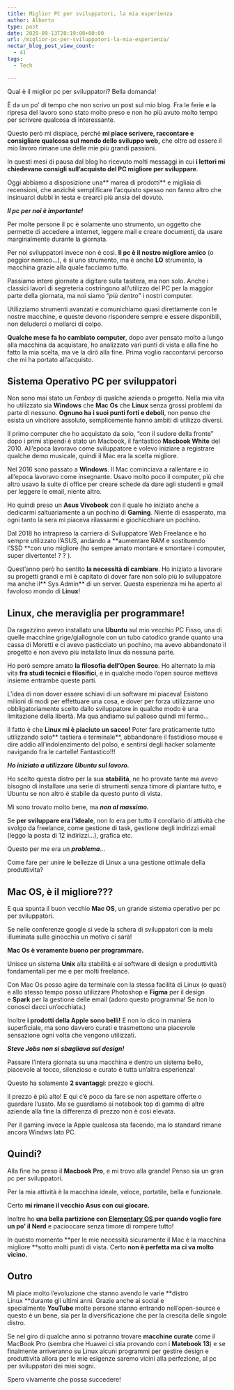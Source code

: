 ```yaml
---
title: Miglior PC per sviluppatori, la mia esperienza
author: Alberto
type: post
date: 2020-09-13T20:19:00+00:00
url: /miglior-pc-per-sviluppatori-la-mia-esperienza/
nectar_blog_post_view_count:
  - 41
tags:
  - Tech

---
```

Qual è il miglior pc per sviluppatori? Bella domanda!

È da un po’ di tempo che non scrivo un post sul mio blog. Fra le ferie e la ripresa del lavoro sono stato molto preso e non ho più avuto molto tempo per scrivere qualcosa di interessante.

Questo però mi dispiace, perché&nbsp;**mi piace scrivere, raccontare e consigliare qualcosa sul mondo dello sviluppo web,**&nbsp;che oltre ad essere il mio lavoro rimane una delle mie più grandi passioni.

In questi mesi di pausa dal blog ho ricevuto molti messaggi in cui&nbsp;**i lettori mi chiedevano consigli sull’acquisto del PC migliore per sviluppare**.

Oggi abbiamo a disposizione una**&nbsp;marea di prodotti**&nbsp;e migliaia di recensioni, che anziché semplificare l’acquisto spesso non fanno altro che insinuarci dubbi in testa e crearci più ansia del dovuto.

**_Il pc per noi è importante!_**

Per molte persone il pc è solamente uno strumento, un oggetto che permette di accedere a internet, leggere mail e creare documenti, da usare marginalmente durante la giornata.

Per noi sviluppatori invece non è così.&nbsp;**Il pc è il nostro migliore amico**&nbsp;(o peggior nemico…), è sì uno strumento, ma è anche&nbsp;**LO**&nbsp;strumento, la macchina grazie alla quale facciamo tutto.

Passiamo intere giornate a digitare sulla tasitera, ma non solo. Anche i classici lavori di segreteria costringono all’utilizzo del PC per la maggior parte della giornata, ma noi siamo “_più dentro_” i nostri computer.

Utilizziamo strumenti avanzati e comunichiamo quasi direttamente con le nostre macchine, e queste devono rispondere sempre e essere disponibili, non deluderci o mollarci di colpo.

**Qualche mese fa ho cambiato computer**, dopo aver pensato molto a lungo alla macchina da acquistare, ho analizzato vari punti di vista e alla fine ho fatto la mia scelta, ma ve la dirò alla fine. Prima voglio raccontarvi percorso che mi ha portato all’acquisto.

## Sistema Operativo PC per sviluppatori

Non sono mai stato un&nbsp;_Fanboy_&nbsp;di qualche azienda o progetto. Nella mia vita ho utilizzato sia&nbsp;**Windows**&nbsp;che&nbsp;**Mac Os**&nbsp;che&nbsp;**Linux**&nbsp;senza grossi problemi da parte di nessuno.&nbsp;**Ognuno ha i suoi punti forti e deboli**, non penso che esista un vincitore assoluto, semplicemente hanno ambiti di utilizzo diversi.

Il primo computer che ho acquistato da solo, “con il sudore della fronte” dopo i primi stipendi è stato un Macbook, il fantastico&nbsp;**Macbook White**&nbsp;del 2010. All’epoca lavoravo come sviluppatore e volevo iniziare a registrare qualche demo musicale, quindi il Mac era la scelta migliore.

Nel 2016 sono passato a&nbsp;**Windows**. Il Mac cominciava a rallentare e io all’epoca lavoravo come insegnante. Usavo molto poco il computer, più che altro usavo la suite di office per creare schede da dare agli studenti e gmail per leggere le email, niente altro.

Ho quindi preso un&nbsp;**Asus Vivobook**&nbsp;con il quale ho iniziato anche a dedicarmi saltuariamente a un pochino di&nbsp;**Gaming**. Niente di esasperato, ma ogni tanto la sera mi piaceva rilassarmi e giochicchiare un pochino.

Dal 2018 ho intrapreso la carriera di Sviluppatore Web Freelance e ho sempre utilizzato l’ASUS, andando a&nbsp;**aumentare RAM e sostituendo l’SSD&nbsp;**con uno migliore (ho sempre amato montare e smontare i computer, super divertente! ? ? ).

Quest’anno però ho sentito&nbsp;**la necessità di cambiare**. Ho iniziato a lavorare su progetti grandi e mi è capitato di dover fare non solo più lo sviluppatore ma anche il**&nbsp;Sys Admin**&nbsp;di un server. Questa esperienza mi ha aperto al favoloso mondo di&nbsp;**Linux**!

## Linux, che meraviglia per programmare!

Da ragazzino avevo installato una&nbsp;**Ubuntu**&nbsp;sul mio vecchio PC Fisso, una di quelle macchine grige/giallognole con un tubo catodico grande quanto una cassa di Moretti e ci avevo pasticciato un pochino, ma avevo abbandonato il progetto e non avevo più installato linux da nessuna parte.

Ho però sempre amato&nbsp;**la filosofia dell’Open Source**. Ho alternato la mia vita&nbsp;**fra studi tecnici e filosifici**, e in qualche modo l’open source metteva insieme entrambe queste parti.

L’idea di non dover essere schiavi di un software mi piaceva! Esistono milioni di modi per effettuare una cosa, e dover per forza utilizzarne uno obbligatoriamente scelto dallo sviluppatore in qualche modo è una limitazione della libertà. Ma qua andiamo sul palloso quindi mi fermo…

Il fatto è che&nbsp;**Linux mi è piaciuto un sacco!**&nbsp;Poter fare praticamente tutto utilizzando solo**&nbsp;tastiera e terminale**, abbandonare il fastidioso mouse e dire addio all’indolenzimento del polso, e sentirsi degli hacker solamente navigando fra le cartelle! Fantastico!!!

**_Ho iniziato a utilizzare Ubuntu sul lavoro._**

Ho scelto questa distro per la sua&nbsp;**stabilità**, ne ho provate tante ma avevo bisogno di installare una serie di strumenti senza timore di piantare tutto, e Ubuntu se non altro è stabile da questo punto di vista.

Mi sono trovato molto bene, ma&nbsp;**_non al massimo._**

Se&nbsp;**per sviluppare era l’ideale**, non lo era per tutto il corollario di attività che svolgo da freelance, come gestione di task, gestione degli indirizzi email (leggo la posta di 12 indirizzi…), grafica etc.

Questo per me era un&nbsp;_**problema**_…

Come fare per unire le bellezze di Linux a una gestione ottimale della produttivita?

## Mac OS, è il migliore???

E qua spunta il buon vecchio&nbsp;**Mac OS**, un grande sistema operativo per pc per sviluppatori.

Se nelle conferenze google si vede la schera di sviluppatori con la mela illuminata sulle ginocchia un motivo ci sarà!

**Mac Os è veramente buono per programmare.**

Unisce un sistema&nbsp;**Unix**&nbsp;alla stabilità e ai software di design e produttività fondamentali per me e per molti freelance.

Con Mac Os posso agire da terminale con la stessa facilità di Linux (o quasi) e allo stesso tempo posso utilizzare Photoshop e&nbsp;**Figma**&nbsp;per il design e&nbsp;**Spark**&nbsp;per la gestione delle email (adoro questo programma! Se non lo conosci dacci un’occhiata.)

Inoltre&nbsp;**i prodotti della Apple sono belli!**&nbsp;E non lo dico in maniera superficiale, ma sono davvero curati e trasmettono una piacevole sensazione ogni volta che vengono utilizzati.

**_Steve Jobs non si sbagliava sul design!_**

Passare l’intera giornata su una macchina e dentro un sistema bello, piacevole al tocco, silenzioso e curato è tutta un’altra esperienza!

Questo ha solamente&nbsp;**2 svantaggi**: prezzo e giochi.

Il prezzo è più alto! E qui c’è poco da fare se non aspettare offerte o guardare l’usato. Ma se guardiamo ai notebook top di gamma di altre aziende alla fine la differenza di prezzo non è così elevata.

Per il gaming invece la Apple qualcosa sta facendo, ma lo standard rimane ancora Windws lato PC.

## Quindi?

Alla fine ho preso il&nbsp;**Macbook Pro**, e mi trovo alla grande! Penso sia un gran pc per sviluppatori.

Per la mia attività è la macchina ideale, veloce, portatile, bella e funzionale.

Certo&nbsp;**mi rimane il vecchio Asus con cui giocare.**

Inoltre ho&nbsp;**una bella partizione con&nbsp;<a href="https://elementary.io/it/" target="_blank" rel="noreferrer noopener">Elementary OS&nbsp;</a>per quando voglio fare un po’ il Nerd**&nbsp;e pacioccare senza timore di rompere tutto!

In questo momento&nbsp;**per le mie necessità sicuramente il Mac è la macchina migliore&nbsp;**sotto molti punti di vista. Certo&nbsp;**non è perfetta ma ci va molto vicino.**

## Outro

Mi piace molto l’evoluzione che stanno avendo le varie&nbsp;**distro Linux&nbsp;**durante gli ultimi anni. Grazie anche ai social e specialmente&nbsp;**YouTube**&nbsp;molte persone stanno entrando nell’open-source e questo è un bene, sia per la diversificazione che per la crescita delle singole distro.

Se nel giro di qualche anno si potranno trovare&nbsp;**macchine curate**&nbsp;come il MacBook Pro (sembra che Huawei ci stia provando con i&nbsp;**Matebook 13**) e se finalmente arriveranno su Linux alcuni programmi per gestire design e produttività allora per le mie esigenze saremo vicini alla perfezione, al pc per sviluppatori dei miei sogni.

Spero vivamente che possa succedere!